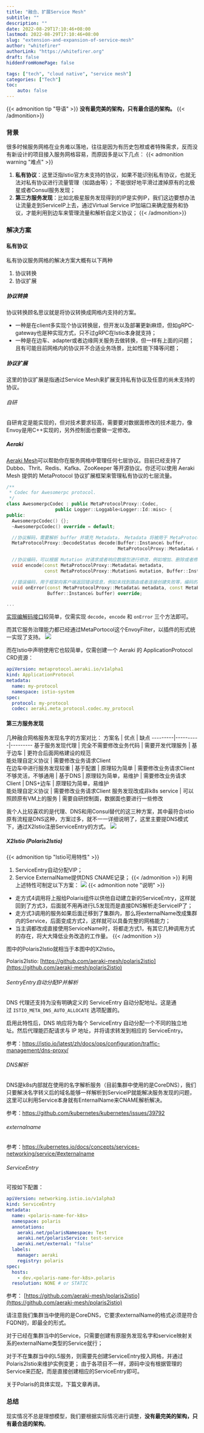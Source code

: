 ```yaml
---
title: "融合、扩展Service Mesh"
subtitle: ""
description: ""
date: 2022-08-29T17:10:46+08:00
lastmod: 2022-08-29T17:10:46+08:00
slug: "extension-and-expansion-of-service-mesh"
author: "whitefirer"
authorLink: "https://whitefirer.org"
draft: false
hiddenFromHomePage: false

tags: ["tech", "cloud native", "service mesh"]
categories: ["Tech"]
toc:
    auto: false
---
```


{{< admonition tip "导语" >}}
**没有最完美的架构，只有最合适的架构。**
{{< /admonition>}}

### 背景
很多时候服务网格在业务难以落地，往往是因为有历史包袱或者特殊需求，反而没有新设计的项目接入服务网格容易，而原因多是以下几点：
{{< admonition warning "难点" >}}
1. **私有协议**：这里泛指Istio官方未支持的协议，如果不能识别私有协议，也就无法对私有协议进行流量管理（如路由等）；
不能很好地平滑过渡掉原有的北极星或者Consul服务发现；
2. **第三方服务发现**：比如北极星服务发现得到的IP是实例IP，我们这边要想办法让流量走到ServiceIP上去，通过Virtual Service IP加端口来确定服务和协议，才能利用到边车来管理流量和解析自定义协议；
{{< /admonition>}}

### 解决方案
#### 私有协议

私有协议服务网格的解决方案大概有以下两种
1. 协议转换
2. 协议扩展
##### 协议转换
协议转换顾名思议就是将协议转换成网格内支持的方案。
- 一种是在client多实现个协议转换层，但开发以及部署更新麻烦，但如gRPC-gateway也是种实现方式，只不过gRPC在Istio本身就支持；
- 一种是在边车、adapter或者边缘网关服务去做转换，但一样有上面的问题；
且有可能目前网格内的协议并不合适业务场景，比如性能下降等问题；

##### 协议扩展
这里的协议扩展是指通过Service Mesh来扩展支持私有协议及任意的尚未支持的协议。

###### 自研
自研肯定是能实现的，但对技术要求较高，需要要对数据面修改的技术能力，像Envoy是用C++实现的，另外控制面也要做一定修改。

##### Aeraki 
[Aeraki Mesh](https://www.aeraki.net/)可以帮助你在服务网格中管理任何七层协议。目前已经支持了 Dubbo、Thrit、Redis、Kafka、ZooKeeper 等开源协议。你还可以使用 Aeraki Mesh 提供的 MetaProtocol 协议扩展框架来管理私有协议的七层流量。
```cpp
/**
 * Codec for Awesomerpc protocol.
 */
class AwesomerpcCodec : public MetaProtocolProxy::Codec,
                  public Logger::Loggable<Logger::Id::misc> {
public:
  AwesomerpcCodec() {};
  ~AwesomerpcCodec() override = default;

  //协议解码，需要解析 buffer 并填充 Metadata， Metadata 将被用于 MetaProtocol Proxy 的 filter，例如限流，路由的匹配条件
  MetaProtocolProxy::DecodeStatus decode(Buffer::Instance& buffer,
                                         MetaProtocolProxy::Metadata& metadata) override;

  //协议编码，可以根据 Mutation 对请求或者响应数据包进行修改，例如增加、删除或者修改 header，修改后需要回写到 buffer 中
  void encode(const MetaProtocolProxy::Metadata& metadata,
              const MetaProtocolProxy::Mutation& mutation, Buffer::Instance& buffer) override;

  //错误编码，用于框架向客户端返回错误信息，例如未找到路由或者连接创建失败等，编码的数据需要写入到 buffer 中
  void onError(const MetaProtocolProxy::Metadata& metadata, const MetaProtocolProxy::Error& error,
               Buffer::Instance& buffer) override;

...
```
[实现编解码接口](https://www.aeraki.net/zh/docs/v1.1/tutorials/implement-a-custom-protocol/#%E5%AE%9E%E7%8E%B0%E7%BC%96%E8%A7%A3%E7%A0%81%E6%8E%A5%E5%8F%A3)较简单，仅需实现 `decode`，`encode` 和 `onError` 三个方法即可。

而其它服务治理能力都已经通过MetaPortocol这个EnvoyFilter，以插件的形式统一实现了支持。
<img src="https://www.aeraki.net/blog/2021/istio-aeraki/metaprotocol-proxy-codec.png"> </img> 

而在Istio中声明使用它也较简单，仅需创建一个 Aeraki 的 ApplicationProtocol CRD资源：
```yaml
apiVersion: metaprotocol.aeraki.io/v1alpha1
kind: ApplicationProtocol
metadata:
  name: my-protocol
  namespace: istio-system
spec:
  protocol: my-protocol
  codec: aeraki.meta_protocol.codec.my_protocol
```

#### 第三方服务发现
几种融合网格服务发现名字的方案对比：
方案名 |	优点 | 缺点
---------|----------|---------
基于服务发现代理 |	完全不需要修改业务代码	| 需要开发代理服务 |
基于边车 | 更符合后面网格建设的规范<br>能处理自定义协议 | 需要修改业务请求Client<br>在边车中进行服务发现较重 |
基于配置 | 原理较为简单	| 需要修改业务请求Client<br>不够灵活，不够通用 |
基于DNS	| 原理较为简单，易维护 | 需要修改业务请求Client | 
DNS+边车 | 原理较为简单，易维护<br>能处理自定义协议 | 需要修改业务请求Client
服务发现改成非k8s service | 可以照顾原有VM上的服务 | 需要自研控制面，数据面也要进行一些修改

我个人比较喜欢的是代理、DNS和用Consul替代的这三种方案，其中最符合istio原有流程是DNS这种，方案过多，就不一一详细说明了，这里主要提DNS模式下，通过X2Istio注册ServiceEntry的方式。
<img src="https://www.aeraki.net/blog/2021/istio-aeraki/aeraki-architecture.png"> </img>

##### X2Istio (Polaris2Istio)
{{< admonition tip "Istio可用特性" >}}
1. ServiceEntry自动分配VIP；
2. Service ExternalName提供DNS CNAME记录；
{{< /admonition >}}
利用上述特性可制定以下方案：
<img src="./Polaris2Istio.drawio.svg"></img>
{{< admonition note "说明" >}}
- 走方式4调用将上报给Polaris组件以供他自动建立新的ServiceEntry，这样就回到了方式3，后面就不用再进行L5发现而是直接DNS解析走ServiceIP了；
- 走方式3调用的服务如果后面迁移到了集群内，那么将externalName改成集群内的Service，后面变成方式2，这样就可以具备完整的网格能力；
- 当主调都改成直接使用ServiceName时，将都走方式1，有其它几种调用方式的存在，将大大降低业务改造的工作量。
{{< /admonition >}}

图中的Polaris2Istio就相当于本图中的X2Istio。

Polaris2Istio: [https://github.com/aeraki-mesh/polaris2istio](https://github.com/aeraki-mesh/polaris2istio)

###### SentryEntry自动分配IP并解析
DNS 代理还支持为没有明确定义的 ServiceEntry 自动分配地址。这是通过 `ISTIO_META_DNS_AUTO_ALLOCATE` 选项配置的。  

启用此特性后，DNS 响应将为每个 ServiceEntry 自动分配一个不同的独立地址。然后代理能匹配请求与 IP 地址，并将请求转发到相应的 ServiceEntry。

参考：https://istio.io/latest/zh/docs/ops/configuration/traffic-management/dns-proxy/

###### DNS解析
DNS是k8s内部就在使用的名字解析服务（目前集群中使用的是CoreDNS），我们只要解决名字转义后的域名能够一样解析到ServiceIP就能解决服务发现的问题，这里可以利用Service本身就有EnternalName来CNAME解析解决。

参考：https://github.com/kubernetes/kubernetes/issues/39792

###### externalname
参考：https://kubernetes.io/docs/concepts/services-networking/service/#externalname

###### ServiceEntry
可按如下配置：
```yaml
apiVersion: networking.istio.io/v1alpha3
kind: ServiceEntry
metadata:
  name: <polaris-name-for-k8s>
  namespace: polaris
  annotations:
    aeraki.net/polarisNamespace: Test
    aeraki.net/polarisService: test-service
    aeraki.net/external: "false"
  labels:
    manager: aeraki
    registry: polaris
spec:
  hosts:
    - dev.<polaris-name-for-k8s>.polaris
  resolution: NONE # or STATIC
```
参考： [https://github.com/aeraki-mesh/polaris2istio](https://github.com/aeraki-mesh/polaris2istio)

请注意我们集群当中使用的是CoreDNS，它要求externalName的格式必须是符合FQDN的，即最全的形式。

对于已经在集群当中的Service，只需要创建有原服务发现名字和service映射关系的externalName类型的Service就行；

对于不在集群当中的L5服务，则需要先创建ServiceEntry按入网格，并通过Polaris2Istio来维护实例变更；
由于各项目不一样，源码中没有根据管理的Service来匹配，而是直接创建相应的ServiceEntry即可。

关于Polaris的具体实现，下篇文章再讲。

### 总结
现实情况不总是理想模型，我们要根据实际情况进行调整，**没有最完美的架构，只有最合适的架构**。





